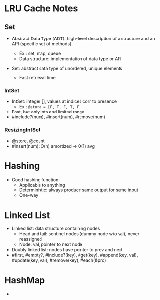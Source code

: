 # LRU Cache Notes

## Set
- Abstract Data Type (ADT): high-level description of a structure and an API (specific set of methods)
  - Ex.: set, map, queue
  - Data structure: implementation of data type or API


- Set: abstract data type of unordered, unique elements
  - Fast retrieval time

### IntSet
- IntSet: integer [], values at indices corr to presence
  - Ex.: ```@store = [F, T, F, T, F]```
- Fast, but only ints and limited range
- #include?(num), #insert(num), #remove(num)

### ResizingIntSet
- @store, @count
- #insert(num): O(n) amortized -> O(1) avg

# Hashing
- Good hashing function:
  - Applicable to anything
  - Deterministic: always produce same output for same input
  - One-way

# Linked List
- Linked list: data structure containing nodes
  - Head and tail: sentinel nodes (dummy node w/o val), never reassigned
  - Node: val, pointer to next node
- Doubly linked list: nodes have pointer to prev and next
- #first, #empty?, #include?(key), #get(key), #append(key, val), #update(key, val), #remove(key), #each(&prc)

# HashMap
- 
